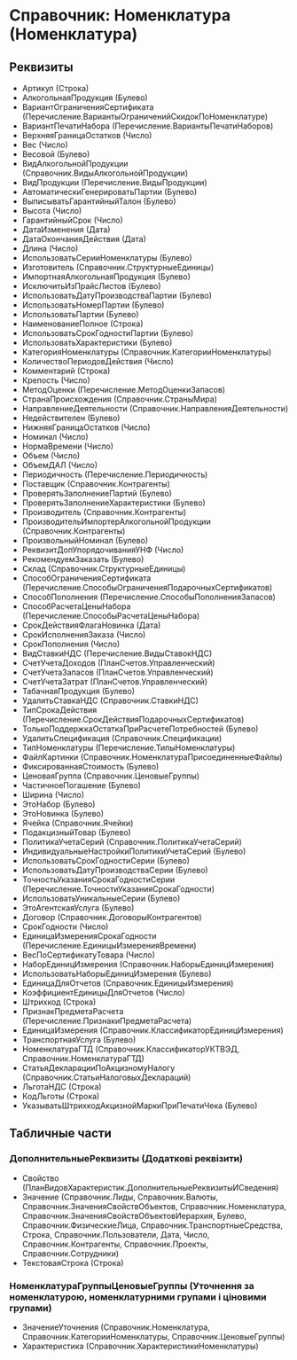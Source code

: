 ﻿# Справочник: Номенклатура (Номенклатура)

## Реквизиты

- Артикул (Строка)
- АлкогольнаяПродукция (Булево)
- ВариантОграниченияСертификата (Перечисление.ВариантыОграниченийСкидокПоНоменклатуре)
- ВариантПечатиНабора (Перечисление.ВариантыПечатиНаборов)
- ВерхняяГраницаОстатков (Число)
- Вес (Число)
- Весовой (Булево)
- ВидАлкогольнойПродукции (Справочник.ВидыАлкогольнойПродукции)
- ВидПродукции (Перечисление.ВидыПродукции)
- АвтоматическиГенерироватьПартии (Булево)
- ВыписыватьГарантийныйТалон (Булево)
- Высота (Число)
- ГарантийныйСрок (Число)
- ДатаИзменения (Дата)
- ДатаОкончанияДействия (Дата)
- Длина (Число)
- ИспользоватьСерииНоменклатуры (Булево)
- Изготовитель (Справочник.СтруктурныеЕдиницы)
- ИмпортнаяАлкогольнаяПродукция (Булево)
- ИсключитьИзПрайсЛистов (Булево)
- ИспользоватьДатуПроизводстваПартии (Булево)
- ИспользоватьНомерПартии (Булево)
- ИспользоватьПартии (Булево)
- НаименованиеПолное (Строка)
- ИспользоватьСрокГодностиПартии (Булево)
- ИспользоватьХарактеристики (Булево)
- КатегорияНоменклатуры (Справочник.КатегорииНоменклатуры)
- КоличествоПериодовДействия (Число)
- Комментарий (Строка)
- Крепость (Число)
- МетодОценки (Перечисление.МетодОценкиЗапасов)
- СтранаПроисхождения (Справочник.СтраныМира)
- НаправлениеДеятельности (Справочник.НаправленияДеятельности)
- Недействителен (Булево)
- НижняяГраницаОстатков (Число)
- Номинал (Число)
- НормаВремени (Число)
- Объем (Число)
- ОбъемДАЛ (Число)
- Периодичность (Перечисление.Периодичность)
- Поставщик (Справочник.Контрагенты)
- ПроверятьЗаполнениеПартий (Булево)
- ПроверятьЗаполнениеХарактеристики (Булево)
- Производитель (Справочник.Контрагенты)
- ПроизводительИмпортерАлкогольнойПродукции (Справочник.Контрагенты)
- ПроизвольныйНоминал (Булево)
- РеквизитДопУпорядочиванияУНФ (Число)
- РекомендуемЗаказать (Булево)
- Склад (Справочник.СтруктурныеЕдиницы)
- СпособОграниченияСертификата (Перечисление.СпособыОграниченияПодарочныхСертификатов)
- СпособПополнения (Перечисление.СпособыПополненияЗапасов)
- СпособРасчетаЦеныНабора (Перечисление.СпособыРасчетаЦеныНабора)
- СрокДействияФлагаНовинка (Дата)
- СрокИсполненияЗаказа (Число)
- СрокПополнения (Число)
- ВидСтавкиНДС (Перечисление.ВидыСтавокНДС)
- СчетУчетаДоходов (ПланСчетов.Управленческий)
- СчетУчетаЗапасов (ПланСчетов.Управленческий)
- СчетУчетаЗатрат (ПланСчетов.Управленческий)
- ТабачнаяПродукция (Булево)
- УдалитьСтавкаНДС (Справочник.СтавкиНДС)
- ТипСрокаДействия (Перечисление.СрокДействияПодарочныхСертификатов)
- ТолькоПоддержкаОстаткаПриРасчетеПотребностей (Булево)
- УдалитьСпецификация (Справочник.Спецификации)
- ТипНоменклатуры (Перечисление.ТипыНоменклатуры)
- ФайлКартинки (Справочник.НоменклатураПрисоединенныеФайлы)
- ФиксированнаяСтоимость (Булево)
- ЦеноваяГруппа (Справочник.ЦеновыеГруппы)
- ЧастичноеПогашение (Булево)
- Ширина (Число)
- ЭтоНабор (Булево)
- ЭтоНовинка (Булево)
- Ячейка (Справочник.Ячейки)
- ПодакцизныйТовар (Булево)
- ПолитикаУчетаСерий (Справочник.ПолитикаУчетаСерий)
- ИндивидуальныеНастройкиПолитикиУчетаСерий (Булево)
- ИспользоватьСрокГодностиСерии (Булево)
- ИспользоватьДатуПроизводстваСерии (Булево)
- ТочностьУказанияСрокаГодностиСерии (Перечисление.ТочностиУказанияСрокаГодности)
- ИспользоватьУникальныеСерии (Булево)
- ЭтоАгентскаяУслуга (Булево)
- Договор (Справочник.ДоговорыКонтрагентов)
- СрокГодности (Число)
- ЕдиницаИзмеренияСрокаГодности (Перечисление.ЕдиницыИзмеренияВремени)
- ВесПоСертификатуТовара (Число)
- НаборЕдиницИзмерения (Справочник.НаборыЕдиницИзмерения)
- ИспользоватьНаборыЕдиницИзмерения (Булево)
- ЕдиницаДляОтчетов (Справочник.ЕдиницыИзмерения)
- КоэффициентЕдиницыДляОтчетов (Число)
- Штрихкод (Строка)
- ПризнакПредметаРасчета (Перечисление.ПризнакиПредметаРасчета)
- ЕдиницаИзмерения (Справочник.КлассификаторЕдиницИзмерения)
- ТранспортнаяУслуга (Булево)
- НоменклатураГТД (Справочник.КлассификаторУКТВЭД, Справочник.НоменклатураГТД)
- СтатьяДекларацииПоАкцизномуНалогу (Справочник.СтатьиНалоговыхДеклараций)
- ЛьготаНДС (Строка)
- КодЛьготы (Строка)
- УказыватьШтрихкодАкцизнойМаркиПриПечатиЧека (Булево)

## Табличные части

### ДополнительныеРеквизиты (Додаткові реквізити)

- Свойство (ПланВидовХарактеристик.ДополнительныеРеквизитыИСведения)
- Значение (Справочник.Лиды, Справочник.Валюты, Справочник.ЗначенияСвойствОбъектов, Справочник.Номенклатура, Справочник.ЗначенияСвойствОбъектовИерархия, Булево, Справочник.ФизическиеЛица, Справочник.ТранспортныеСредства, Строка, Справочник.Пользователи, Дата, Число, Справочник.Контрагенты, Справочник.Проекты, Справочник.Сотрудники)
- ТекстоваяСтрока (Строка)

### НоменклатураГруппыЦеновыеГруппы (Уточнення за номенклатурою, номенклатурними групами і ціновими групами)

- ЗначениеУточнения (Справочник.Номенклатура, Справочник.КатегорииНоменклатуры, Справочник.ЦеновыеГруппы)
- Характеристика (Справочник.ХарактеристикиНоменклатуры)

